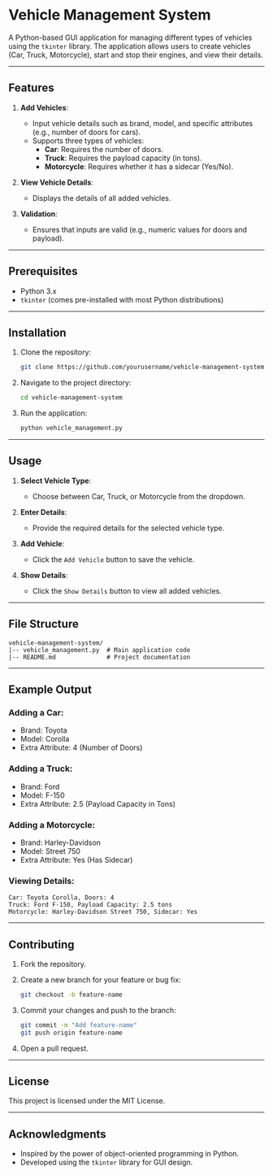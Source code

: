 # Vehicle Management System

A Python-based GUI application for managing different types of vehicles using the `tkinter` library. The application allows users to create vehicles (Car, Truck, Motorcycle), start and stop their engines, and view their details.

---

## Features

1. **Add Vehicles**:
   - Input vehicle details such as brand, model, and specific attributes (e.g., number of doors for cars).
   - Supports three types of vehicles:
     - **Car**: Requires the number of doors.
     - **Truck**: Requires the payload capacity (in tons).
     - **Motorcycle**: Requires whether it has a sidecar (Yes/No).

2. **View Vehicle Details**:
   - Displays the details of all added vehicles.

3. **Validation**:
   - Ensures that inputs are valid (e.g., numeric values for doors and payload).

---

## Prerequisites

- Python 3.x
- `tkinter` (comes pre-installed with most Python distributions)

---

## Installation

1. Clone the repository:

   ```bash
   git clone https://github.com/yourusername/vehicle-management-system.git
   ```

2. Navigate to the project directory:

   ```bash
   cd vehicle-management-system
   ```

3. Run the application:

   ```bash
   python vehicle_management.py
   ```

---

## Usage

1. **Select Vehicle Type**:
   - Choose between Car, Truck, or Motorcycle from the dropdown.

2. **Enter Details**:
   - Provide the required details for the selected vehicle type.

3. **Add Vehicle**:
   - Click the `Add Vehicle` button to save the vehicle.

4. **Show Details**:
   - Click the `Show Details` button to view all added vehicles.

---

## File Structure

```
vehicle-management-system/
|-- vehicle_management.py  # Main application code
|-- README.md              # Project documentation
```

---

## Example Output

### Adding a Car:
- Brand: Toyota
- Model: Corolla
- Extra Attribute: 4 (Number of Doors)

### Adding a Truck:
- Brand: Ford
- Model: F-150
- Extra Attribute: 2.5 (Payload Capacity in Tons)

### Adding a Motorcycle:
- Brand: Harley-Davidson
- Model: Street 750
- Extra Attribute: Yes (Has Sidecar)

### Viewing Details:
```
Car: Toyota Corolla, Doors: 4
Truck: Ford F-150, Payload Capacity: 2.5 tons
Motorcycle: Harley-Davidson Street 750, Sidecar: Yes
```

---

## Contributing

1. Fork the repository.
2. Create a new branch for your feature or bug fix:

   ```bash
   git checkout -b feature-name
   ```

3. Commit your changes and push to the branch:

   ```bash
   git commit -m "Add feature-name"
   git push origin feature-name
   ```

4. Open a pull request.

---

## License

This project is licensed under the MIT License.

---

## Acknowledgments

- Inspired by the power of object-oriented programming in Python.
- Developed using the `tkinter` library for GUI design.

